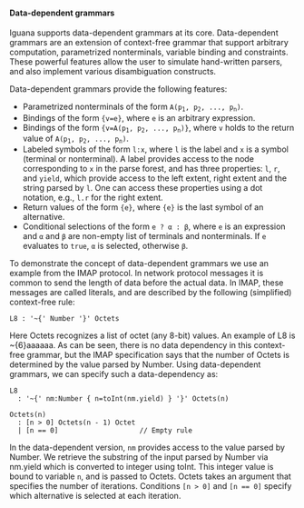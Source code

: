 <div markdown="1">

#### Data-dependent grammars

<p>Iguana supports data-dependent grammars at its core. Data-dependent grammars
are an extension of context-free grammar that support arbitrary computation,
parametrized nonterminals, variable binding and constraints. These powerful
features allow the user to simulate hand-written parsers, and also implement
various disambiguation constructs.</p>

<p>Data-dependent grammars provide the following features:</p>

<ul>
	<li>Parametrized nonterminals of the form <code>A(p<sub>1</sub>, p<sub>2</sub>, ..., p<sub>n</sub>)</code>.</li>
	<li>Bindings of the form <code>{v=e}</code>, where <code>e</code> is an arbitrary expression.</li>
	<li>Bindings of the form <code>{v=A(p<sub>1</sub>, p<sub>2</sub>, ..., p<sub>n</sub>)}</code>, where <code>v</code> holds to the return value of <code>A(p<sub>1</sub>, p<sub>2</sub>, ..., p<sub>n</sub>)</code>.</li>
	<li>Labeled symbols of the form <code>l:x</code>, where <code>l</code> is the label and <code>x</code> is a symbol (terminal or nonterminal).
	    A label provides access to the node corresponding to <code>x</code> in the parse forest, and has three properties: <code>l</code>, <code>r</code>, and
	    <code>yield</code>, which provide access to the left extent, right extent and the string parsed by <code>l</code>. One can access these properties
	    using a dot notation, e.g., <code>l.r</code> for the right extent.
	</li>
	<li>Return values of the form <code>{e}</code>, where <code>{e}</code> is the last symbol of an alternative.</li>
	<li>Conditional selections of the form <code>e ? &alpha; : &beta;</code>, where <code>e</code> is an expression
	    and <code>&alpha;</code> and <code>&beta;</code> are non-empty list of 
	    terminals and nonterminals. If <code>e</code> evaluates to <code>true</code>, <code>&alpha;</code> is
	    selected, otherwise <code>&beta;</code>.</li>
</ul>


To demonstrate the concept of data-dependent grammars we use an example from the 
IMAP protocol. In network protocol messages it is common to send the length of 
data before the actual data. In IMAP, these messages are called literals, and are
described by the following (simplified) context-free rule:

    L8 : '~{' Number '}' Octets

Here Octets recognizes a list of octet (any 8-bit) values. An example of L8 
is ~{6}aaaaaa. As can be seen, there is no data dependency in this context-free
grammar, but the IMAP specification says that the number of Octets is determined 
by the value parsed by Number. Using data-dependent grammars, we can specify such 
a data-dependency as: 

    L8 
      : '~{' nm:Number { n=toInt(nm.yield) } '}' Octets(n) 

    Octets(n) 
      : [n > 0] Octets(n - 1) Octet
      | [n == 0]                    // Empty rule


<p>In the data-dependent version, <code>nm</code> provides access to the value parsed by Number. 
We retrieve the substring of the input parsed by Number via nm.yield which is converted 
to integer using toInt. This integer value is bound to variable <code>n</code>, and is passed to Octets. 
Octets takes an argument that specifies the number of iterations. 
Conditions <code>[n > 0]</code> and <code>[n == 0]</code> specify which alternative 
is selected at each iteration.</p>


</div>